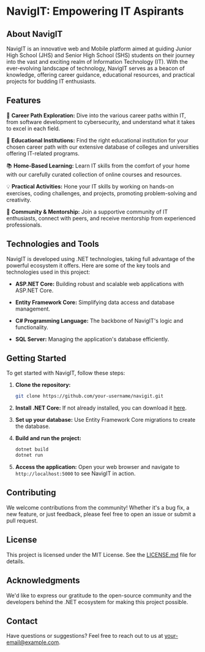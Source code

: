 

# NavigIT: Empowering IT Aspirants

## About NavigIT

NavigIT is an innovative web and Mobile   platform  aimed at guiding Junior High School (JHS) and Senior High School (SHS) students on their journey into the vast and exciting realm of Information Technology (IT). With the ever-evolving landscape of technology, NavigIT serves as a beacon of knowledge, offering career guidance, educational resources, and practical projects for budding IT enthusiasts.

## Features

🚀 **Career Path Exploration:** Dive into the various career paths within IT, from software development to cybersecurity, and understand what it takes to excel in each field.

🏫 **Educational Institutions:** Find the right educational institution for your chosen career path with our extensive database of colleges and universities offering IT-related programs.

📚 **Home-Based Learning:** Learn IT skills from the comfort of your home with our carefully curated collection of online courses and resources.

💡 **Practical Activities:** Hone your IT skills by working on hands-on exercises, coding challenges, and projects, promoting problem-solving and creativity.

🤝 **Community & Mentorship:** Join a supportive community of IT enthusiasts, connect with peers, and receive mentorship from experienced professionals.

## Technologies and Tools

NavigIT is developed using .NET technologies, taking full advantage of the powerful ecosystem it offers. Here are some of the key tools and technologies used in this project:

- **ASP.NET Core:** Building robust and scalable web applications with ASP.NET Core.

- **Entity Framework Core:** Simplifying data access and database management.

- **C# Programming Language:** The backbone of NavigIT's logic and functionality.
- **SQL Server:** Managing the application's database efficiently.

## Getting Started

To get started with NavigIT, follow these steps:

1. **Clone the repository:** 
   ```sh
   git clone https://github.com/your-username/navigit.git
   ```

2. **Install .NET Core:** If not already installed, you can download it [here](https://dotnet.microsoft.com/download).

3. **Set up your database:** Use Entity Framework Core migrations to create the database.

4. **Build and run the project:**
   ```sh
   dotnet build
   dotnet run
   ```

5. **Access the application:** Open your web browser and navigate to `http://localhost:5000` to see NavigIT in action.

## Contributing

We welcome contributions from the community! Whether it's a bug fix, a new feature, or just feedback, please feel free to open an issue or submit a pull request.

## License

This project is licensed under the MIT License. See the [LICENSE.md](LICENSE.md) file for details.

## Acknowledgments

We'd like to express our gratitude to the open-source community and the developers behind the .NET ecosystem for making this project possible.

## Contact

Have questions or suggestions? Feel free to reach out to us at [your-email@example.com](mailto:your-email@example.com).

